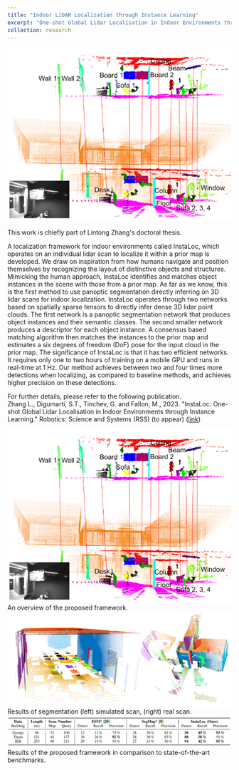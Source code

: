 ```yaml
---
title: "Indoor LiDAR Localization through Instance Learning"
excerpt: "One-shot Global Lidar Localisation in Indoor Environments through Instance Learning.<br/> <img src='/images/instaloc.png'>"
collection: research
---
```


<img src='/images/instaloc.png'>

This work is chiefly part of Lintong Zhang's doctoral thesis.

A localization framework for indoor environments called InstaLoc, which operates on an individual lidar scan to localize it within a prior map is developed. We draw on inspiration from how humans navigate and position themselves by recognizing the layout of distinctive objects and structures. Mimicking the human approach, InstaLoc identifies and matches object instances in the scene with those from a prior map. As far as we know, this is the first method to use panoptic segmentation directly inferring on 3D lidar scans for indoor localization. InstaLoc operates through two networks based on spatially sparse tensors to directly infer dense 3D lidar point clouds. The first network is a panoptic segmentation network that produces object instances and their semantic classes. The second smaller network produces a descriptor for each object instance. A consensus based matching algorithm then matches the instances to the prior map and estimates a six degrees of freedom (DoF) pose for the input cloud in the prior map. The significance of InstaLoc is that it has two efficient networks. It requires only one to two hours of training on a mobile GPU and runs in real-time at 1 Hz. Our method achieves between two and four times more detections when localizing, as compared to baseline methods, and achieves higher precision on these detections.

For further details, please refer to the following publication.  
Zhang L., Digumarti, S.T., Tinchev, G. and Fallon, M., 2023. "InstaLoc: One-shot Global Lidar Localisation in Indoor Environments through Instance Learning." Robotics: Science and Systems (RSS) (to appear) ([link](https://arxiv.org/abs/2305.09552))

<img src='/images/instaloc.png'>
An overview of the proposed framework.

<img src='/images/instaloc-segmentation.png'>
Results of segmentation (left) simulated scan, (right) real scan.

<img src='/images/instaloc-results.png'>
Results of the proposed framework in comparison to state-of-the-art benchmarks.